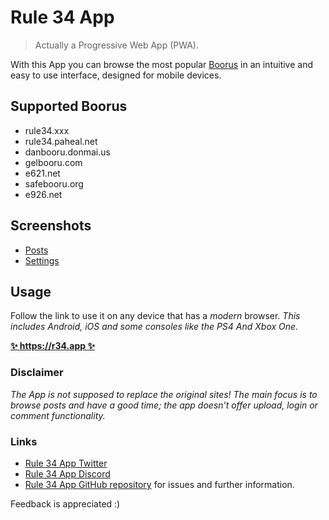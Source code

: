 # Rule 34 App

> Actually a Progressive Web App (PWA).

With this App you can browse the most popular [Boorus](https://en.wiktionary.org/wiki/booru) in an intuitive and easy to use interface, designed for mobile devices.

## Supported Boorus

- rule34.xxx
- rule34.paheal.net
- danbooru.donmai.us
- gelbooru.com
- e621.net
- safebooru.org
- e926.net

## Screenshots

- [Posts](https://imgur.com/a/BVTltcR)
- [Settings](https://imgur.com/a/GtJ7S0i)

## Usage

Follow the link to use it on any device that has a _modern_ browser.
_This includes Android, iOS and some consoles like the PS4 And Xbox One._

**[✨ https://r34.app ✨](https://r34.app/?utm_source=Reddit&utm_medium=Post)**

### Disclaimer

_The App is not supposed to replace the original sites! The main focus is to browse posts and have a good time; the app doesn’t offer upload, login or comment functionality._

### Links

- [Rule 34 App Twitter](https://twitter.com/Rule34App)
- [Rule 34 App Discord](https://redirect.r34.app/discord)
- [Rule 34 App GitHub repository](https://github.com/AlejandroAkbal/Rule-34-App) for issues and further information.

Feedback is appreciated :)
